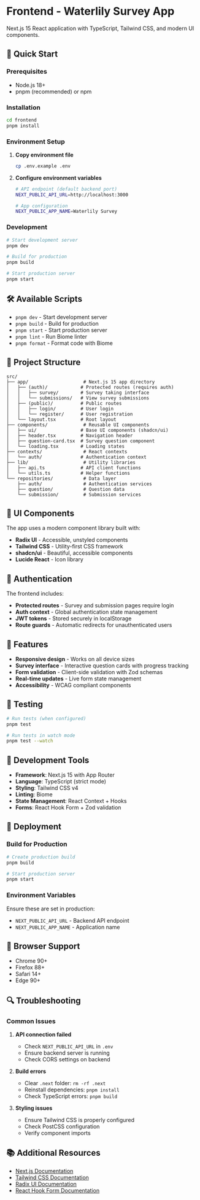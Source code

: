 # Frontend - Waterlily Survey App

Next.js 15 React application with TypeScript, Tailwind CSS, and modern UI components.

## 🚀 Quick Start

### Prerequisites

- Node.js 18+
- pnpm (recommended) or npm

### Installation

```bash
cd frontend
pnpm install
```

### Environment Setup

1. **Copy environment file**

   ```bash
   cp .env.example .env
   ```

2. **Configure environment variables**

   ```bash
   # API endpoint (default backend port)
   NEXT_PUBLIC_API_URL=http://localhost:3000

   # App configuration
   NEXT_PUBLIC_APP_NAME=Waterlily Survey
   ```

### Development

```bash
# Start development server
pnpm dev

# Build for production
pnpm build

# Start production server
pnpm start
```

## 🛠️ Available Scripts

- `pnpm dev` - Start development server
- `pnpm build` - Build for production
- `pnpm start` - Start production server
- `pnpm lint` - Run Biome linter
- `pnpm format` - Format code with Biome

## 📁 Project Structure

```
src/
├── app/                    # Next.js 15 app directory
│   ├── (auth)/            # Protected routes (requires auth)
│   │   ├── survey/        # Survey taking interface
│   │   └── submissions/   # View survey submissions
│   ├── (public)/          # Public routes
│   │   ├── login/         # User login
│   │   └── register/      # User registration
│   └── layout.tsx         # Root layout
├── components/             # Reusable UI components
│   ├── ui/                # Base UI components (shadcn/ui)
│   ├── header.tsx         # Navigation header
│   ├── question-card.tsx  # Survey question component
│   └── loading.tsx        # Loading states
├── contexts/               # React contexts
│   └── auth/              # Authentication context
├── lib/                    # Utility libraries
│   ├── api.ts             # API client functions
│   └── utils.ts           # Helper functions
└── repositories/           # Data layer
    ├── auth/               # Authentication services
    ├── question/           # Question data
    └── submission/         # Submission services
```

## 🎨 UI Components

The app uses a modern component library built with:

- **Radix UI** - Accessible, unstyled components
- **Tailwind CSS** - Utility-first CSS framework
- **shadcn/ui** - Beautiful, accessible components
- **Lucide React** - Icon library

## 🔐 Authentication

The frontend includes:

- **Protected routes** - Survey and submission pages require login
- **Auth context** - Global authentication state management
- **JWT tokens** - Stored securely in localStorage
- **Route guards** - Automatic redirects for unauthenticated users

## 📱 Features

- **Responsive design** - Works on all device sizes
- **Survey interface** - Interactive question cards with progress tracking
- **Form validation** - Client-side validation with Zod schemas
- **Real-time updates** - Live form state management
- **Accessibility** - WCAG compliant components

## 🧪 Testing

```bash
# Run tests (when configured)
pnpm test

# Run tests in watch mode
pnpm test --watch
```

## 🔧 Development Tools

- **Framework**: Next.js 15 with App Router
- **Language**: TypeScript (strict mode)
- **Styling**: Tailwind CSS v4
- **Linting**: Biome
- **State Management**: React Context + Hooks
- **Forms**: React Hook Form + Zod validation

## 🚀 Deployment

### Build for Production

```bash
# Create production build
pnpm build

# Start production server
pnpm start
```

### Environment Variables

Ensure these are set in production:

- `NEXT_PUBLIC_API_URL` - Backend API endpoint
- `NEXT_PUBLIC_APP_NAME` - Application name

## 📱 Browser Support

- Chrome 90+
- Firefox 88+
- Safari 14+
- Edge 90+

## 🔍 Troubleshooting

### Common Issues

1. **API connection failed**

   - Check `NEXT_PUBLIC_API_URL` in `.env`
   - Ensure backend server is running
   - Check CORS settings on backend

2. **Build errors**

   - Clear `.next` folder: `rm -rf .next`
   - Reinstall dependencies: `pnpm install`
   - Check TypeScript errors: `pnpm build`

3. **Styling issues**
   - Ensure Tailwind CSS is properly configured
   - Check PostCSS configuration
   - Verify component imports

## 📚 Additional Resources

- [Next.js Documentation](https://nextjs.org/docs)
- [Tailwind CSS Documentation](https://tailwindcss.com/docs)
- [Radix UI Documentation](https://www.radix-ui.com/)
- [React Hook Form Documentation](https://react-hook-form.com/)
